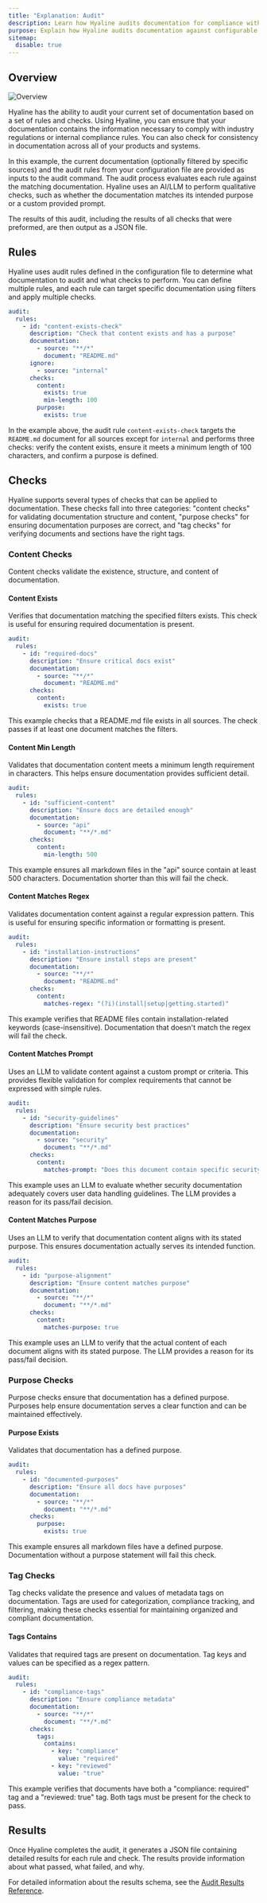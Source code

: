 ```yaml
---
title: "Explanation: Audit"
description: Learn how Hyaline audits documentation for compliance with rules and checks
purpose: Explain how Hyaline audits documentation against configurable rules to ensure compliance
sitemap:
  disable: true
---
```

## Overview

<div class="portrait">

![Overview](./_img/hyaline-audit.svg)

Hyaline has the ability to audit your current set of documentation based on a set of rules and checks. Using Hyaline, you can ensure that your documentation contains the information necessary to comply with industry regulations or internal compliance rules. You can also check for consistency in documentation across all of your products and systems.

In this example, the current documentation (optionally filtered by specific sources) and the audit rules from your configuration file are provided as inputs to the audit command. The audit process evaluates each rule against the matching documentation. Hyaline uses an AI/LLM to perform qualitative checks, such as whether the documentation matches its intended purpose or a custom provided prompt.

The results of this audit, including the results of all checks that were preformed, are then output as a JSON file.

</div>

## Rules
Hyaline uses audit rules defined in the configuration file to determine what documentation to audit and what checks to perform. You can define multiple rules, and each rule can target specific documentation using filters and apply multiple checks.

<div class="code-example">

```yml
audit:
  rules:
    - id: "content-exists-check"
      description: "Check that content exists and has a purpose"
      documentation:
        - source: "**/*"
          document: "README.md"
      ignore:
        - source: "internal"
      checks:
        content:
          exists: true
          min-length: 100
        purpose:
          exists: true
```
</div>

In the example above, the audit rule `content-exists-check` targets the `README.md` document for all sources except for `internal` and performs three checks: verify the content exists, ensure it meets a minimum length of 100 characters, and confirm a purpose is defined.

## Checks
Hyaline supports several types of checks that can be applied to documentation. These checks fall into three categories: "content checks" for validating documentation structure and content, "purpose checks" for ensuring documentation purposes are correct, and "tag checks" for verifying documents and sections have the right tags.

### Content Checks
Content checks validate the existence, structure, and content of documentation.

#### Content Exists
Verifies that documentation matching the specified filters exists. This check is useful for ensuring required documentation is present.

<div class="code-example">

```yml
audit:
  rules:
    - id: "required-docs"
      description: "Ensure critical docs exist"
      documentation:
        - source: "**/*"
          document: "README.md"
      checks:
        content:
          exists: true
```

</div>

This example checks that a README.md file exists in all sources. The check passes if at least one document matches the filters.

#### Content Min Length
Validates that documentation content meets a minimum length requirement in characters. This helps ensure documentation provides sufficient detail.

<div class="code-example">

```yml
audit:
  rules:
    - id: "sufficient-content"
      description: "Ensure docs are detailed enough"
      documentation:
        - source: "api"
          document: "**/*.md"
      checks:
        content:
          min-length: 500
```

</div>

This example ensures all markdown files in the "api" source contain at least 500 characters. Documentation shorter than this will fail the check.

#### Content Matches Regex
Validates documentation content against a regular expression pattern. This is useful for ensuring specific information or formatting is present.

<div class="code-example">

```yml
audit:
  rules:
    - id: "installation-instructions"
      description: "Ensure install steps are present"
      documentation:
        - source: "**/*"
          document: "README.md"
      checks:
        content:
          matches-regex: "(?i)(install|setup|getting.started)"
```

</div>

This example verifies that README files contain installation-related keywords (case-insensitive). Documentation that doesn't match the regex will fail the check.

#### Content Matches Prompt
Uses an LLM to validate content against a custom prompt or criteria. This provides flexible validation for complex requirements that cannot be expressed with simple rules.

<div class="code-example">

```yml
audit:
  rules:
    - id: "security-guidelines"
      description: "Ensure security best practices"
      documentation:
        - source: "security"
          document: "**/*.md"
      checks:
        content:
          matches-prompt: "Does this document contain specific security guidelines for handling user data?"
```

</div>

This example uses an LLM to evaluate whether security documentation adequately covers user data handling guidelines. The LLM provides a reason for its pass/fail decision.

#### Content Matches Purpose
Uses an LLM to verify that documentation content aligns with its stated purpose. This ensures documentation actually serves its intended function.

<div class="code-example">

```yml
audit:
  rules:
    - id: "purpose-alignment"
      description: "Ensure content matches purpose"
      documentation:
        - source: "**/*"
          document: "**/*.md"
      checks:
        content:
          matches-purpose: true
```

</div>

This example uses an LLM to verify that the actual content of each document aligns with its stated purpose. The LLM provides a reason for its pass/fail decision.

### Purpose Checks
Purpose checks ensure that documentation has a defined purpose. Purposes help ensure documentation serves a clear function and can be maintained effectively.

#### Purpose Exists
Validates that documentation has a defined purpose. 

<div class="code-example">

```yml
audit:
  rules:
    - id: "documented-purposes"
      description: "Ensure all docs have purposes"
      documentation:
        - source: "**/*"
          document: "**/*.md"
      checks:
        purpose:
          exists: true
```

</div>

This example ensures all markdown files have a defined purpose. Documentation without a purpose statement will fail this check.

### Tag Checks
Tag checks validate the presence and values of metadata tags on documentation. Tags are used for categorization, compliance tracking, and filtering, making these checks essential for maintaining organized and compliant documentation.

#### Tags Contains
Validates that required tags are present on documentation. Tag keys and values can be specified as a regex pattern.

<div class="code-example">

```yml
audit:
  rules:
    - id: "compliance-tags"
      description: "Ensure compliance metadata"
      documentation:
        - source: "**/*"
          document: "**/*.md"
      checks:
        tags:
          contains:
            - key: "compliance"
              value: "required"
            - key: "reviewed"
              value: "true"
```

</div>

This example verifies that documents have both a "compliance: required" tag and a "reviewed: true" tag. Both tags must be present for the check to pass.

## Results

Once Hyaline completes the audit, it generates a JSON file containing detailed results for each rule and check. The results provide information about what passed, what failed, and why.

For detailed information about the results schema, see the [Audit Results Reference](../reference/audit-results.md).